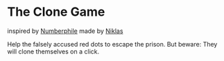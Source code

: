 The Clone Game
==========

inspired by [Numberphile](http://www.youtube.com/watch?v=lFQGSGsXbXE)
made by [Niklas](http://twitter.com/peterustinox)

Help the falsely accused red dots to escape the prison.
But beware: They will clone themselves on a click.